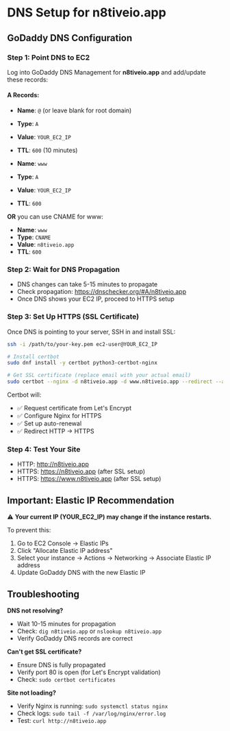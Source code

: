# DNS Setup for n8tiveio.app

## GoDaddy DNS Configuration

### Step 1: Point DNS to EC2
Log into GoDaddy DNS Management for **n8tiveio.app** and add/update these records:

#### A Records:
- **Name**: `@` (or leave blank for root domain)
- **Type**: `A`
- **Value**: `YOUR_EC2_IP`
- **TTL**: `600` (10 minutes)

- **Name**: `www`
- **Type**: `A`
- **Value**: `YOUR_EC2_IP`
- **TTL**: `600`

**OR** you can use CNAME for www:
- **Name**: `www`
- **Type**: `CNAME`
- **Value**: `n8tiveio.app`
- **TTL**: `600`

### Step 2: Wait for DNS Propagation
- DNS changes can take 5-15 minutes to propagate
- Check propagation: https://dnschecker.org/#A/n8tiveio.app
- Once DNS shows your EC2 IP, proceed to HTTPS setup

### Step 3: Set Up HTTPS (SSL Certificate)

Once DNS is pointing to your server, SSH in and install SSL:

```bash
ssh -i /path/to/your-key.pem ec2-user@YOUR_EC2_IP

# Install certbot
sudo dnf install -y certbot python3-certbot-nginx

# Get SSL certificate (replace email with your actual email)
sudo certbot --nginx -d n8tiveio.app -d www.n8tiveio.app --redirect --agree-tos -m your-email@example.com
```

Certbot will:
- ✅ Request certificate from Let's Encrypt
- ✅ Configure Nginx for HTTPS
- ✅ Set up auto-renewal
- ✅ Redirect HTTP → HTTPS

### Step 4: Test Your Site
- HTTP: http://n8tiveio.app
- HTTPS: https://n8tiveio.app (after SSL setup)
- HTTPS: https://www.n8tiveio.app (after SSL setup)

## Important: Elastic IP Recommendation

⚠️ **Your current IP (YOUR_EC2_IP) may change if the instance restarts.**

To prevent this:
1. Go to EC2 Console → Elastic IPs
2. Click "Allocate Elastic IP address"
3. Select your instance → Actions → Networking → Associate Elastic IP address
4. Update GoDaddy DNS with the new Elastic IP

## Troubleshooting

**DNS not resolving?**
- Wait 10-15 minutes for propagation
- Check: `dig n8tiveio.app` or `nslookup n8tiveio.app`
- Verify GoDaddy DNS records are correct

**Can't get SSL certificate?**
- Ensure DNS is fully propagated
- Verify port 80 is open (for Let's Encrypt validation)
- Check: `sudo certbot certificates`

**Site not loading?**
- Verify Nginx is running: `sudo systemctl status nginx`
- Check logs: `sudo tail -f /var/log/nginx/error.log`
- Test: `curl http://n8tiveio.app`

